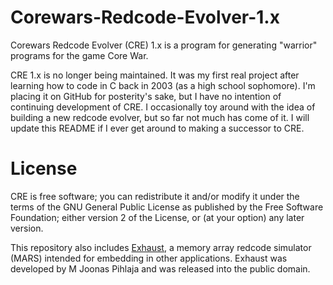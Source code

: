 # Corewars-Redcode-Evolver-1.x
Corewars Redcode Evolver (CRE) 1.x is a program for generating "warrior" programs for the game Core War.

CRE 1.x is no longer being maintained. It was my first real project after learning how to code in C back in 2003 (as a high school sophomore). I'm placing it on GitHub for posterity's sake, but I have no intention of continuing development of CRE. I occasionally toy around with the idea of building a new redcode evolver, but so far not much has come of it. I will update this README if I ever get around to making a successor to CRE.

# License
CRE is free software; you can redistribute it and/or modify it under the terms of the GNU General Public License as published by the Free Software Foundation; either version 2 of the License, or (at your option) any later version.

This repository also includes [Exhaust](https://corewar.co.uk/pihlaja/exhaust/index.htm), a memory array redcode simulator (MARS) intended for embedding in other applications. Exhaust was developed by M Joonas Pihlaja and was released into the public domain.
